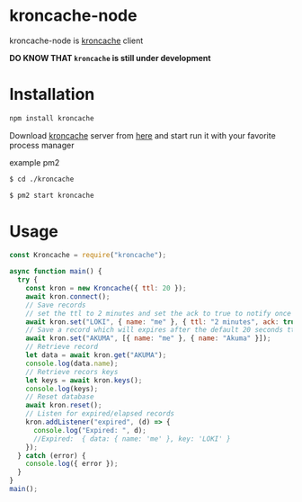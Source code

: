 # kroncache-node

kroncache-node is [kroncache](https://github.com/Akumzy/kroncache) client

**DO KNOW THAT `kroncache` is still under development**

# Installation

```sh
npm install kroncache
```

Download [kroncache](https://github.com/Akumzy/kroncache) server from [here](https://github.com/Akumzy/kroncache) and start run it with your favorite process manager

example pm2

```sh
$ cd ./kroncache

$ pm2 start kroncache

```

# Usage

```js
const Kroncache = require("kroncache");

async function main() {
  try {
    const kron = new Kroncache({ ttl: 20 });
    await kron.connect();
    // Save records
    // set the ttl to 2 minutes and set the ack to true to notify once it expired
    await kron.set("LOKI", { name: "me" }, { ttl: "2 minutes", ack: true });
    // Save a record which will expires after the default 20 seconds ttl and it will not notify
    await kron.set("AKUMA", [{ name: "me" }, { name: "Akuma" }]);
    // Retrieve record
    let data = await kron.get("AKUMA");
    console.log(data.name);
    // Retrieve recors keys
    let keys = await kron.keys();
    console.log(keys);
    // Reset database
    await kron.reset();
    // Listen for expired/elapsed records
    kron.addListener("expired", (d) => {
      console.log("Expired: ", d);
      //Expired:  { data: { name: 'me' }, key: 'LOKI' }
    });
  } catch (error) {
    console.log({ error });
  }
}
main();
```
